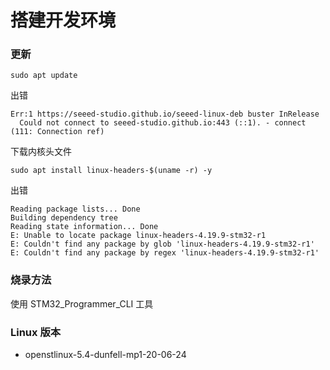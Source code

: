 # 搭建开发环境



### 更新

```shell
sudo apt update
```

出错

```
Err:1 https://seeed-studio.github.io/seeed-linux-deb buster InRelease
  Could not connect to seeed-studio.github.io:443 (::1). - connect (111: Connection ref)
```

下载内核头文件

```shell
sudo apt install linux-headers-$(uname -r) -y
```

出错

```
Reading package lists... Done
Building dependency tree       
Reading state information... Done
E: Unable to locate package linux-headers-4.19.9-stm32-r1
E: Couldn't find any package by glob 'linux-headers-4.19.9-stm32-r1'
E: Couldn't find any package by regex 'linux-headers-4.19.9-stm32-r1'
```





### 烧录方法

使用 STM32_Programmer_CLI 工具





### Linux 版本

- openstlinux-5.4-dunfell-mp1-20-06-24